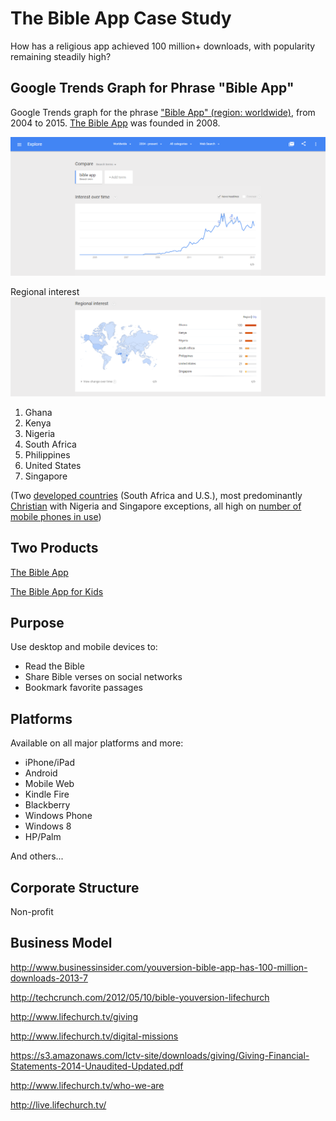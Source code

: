 # The Bible App Case Study

How has a religious app achieved 100 million+ downloads, with popularity remaining steadily high?

## Google Trends Graph for Phrase "Bible App"

Google Trends graph for the phrase ["Bible App" (region: worldwide)](http://www.google.com/trends/explore#q=Bible%20App), from 2004 to 2015. [The Bible App](https://www.bible.com/app) was founded in 2008.  

![](google-maps-and-trends/google-trends-the-bible-app.png)

Regional interest
![](google-maps-and-trends/google-trends-the-bible-app-regional-interest.png)

1. Ghana
2. Kenya
3. Nigeria
4. South Africa
5. Philippines
6. United States
7. Singapore

(Two [developed countries](http://en.wikipedia.org/wiki/The_World_Factbook_list_of_developed_countries) (South Africa and U.S.), most predominantly [Christian](http://en.wikipedia.org/wiki/Religious_information_by_country) with Nigeria and Singapore exceptions, all high on [number of mobile phones in use](http://en.wikipedia.org/wiki/List_of_countries_by_number_of_mobile_phones_in_use))

## Two Products
[The Bible App](https://www.bible.com/app)

[The Bible App for Kids](https://www.bible.com/kids)

## Purpose
Use desktop and mobile devices to:
* Read the Bible
* Share Bible verses on social networks
* Bookmark favorite passages

## Platforms
Available on all major platforms and more: 
* iPhone/iPad
* Android
* Mobile Web
* Kindle Fire
* Blackberry
* Windows Phone
* Windows 8
* HP/Palm

And others...

## Corporate Structure 

Non-profit

## Business Model

http://www.businessinsider.com/youversion-bible-app-has-100-million-downloads-2013-7

http://techcrunch.com/2012/05/10/bible-youversion-lifechurch

http://www.lifechurch.tv/giving

http://www.lifechurch.tv/digital-missions

https://s3.amazonaws.com/lctv-site/downloads/giving/Giving-Financial-Statements-2014-Unaudited-Updated.pdf

http://www.lifechurch.tv/who-we-are

http://live.lifechurch.tv/

